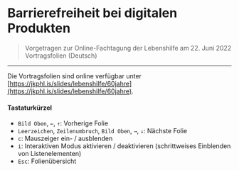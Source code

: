 # Barrierefreiheit bei digitalen Produkten

> Vorgetragen zur Online-Fachtagung der Lebenshilfe am 22. Juni 2022<br/>
> Vortragsfolien (Deutsch)

___

Die Vortragsfolien sind online verfügbar unter [https://jkphl.is/slides/lebenshilfe/60jahre](https://jkphl.is/slides/lebenshilfe/60jahre).

#### Tastaturkürzel

* `Bild Oben`, `←`, `↑`: Vorherige Folie
* `Leerzeichen`, `Zeilenumbruch`, `Bild Oben`, `→`, `↓`: Nächste Folie
* `c`: Mauszeiger ein- / ausblenden
* `i`: Interaktiven Modus aktivieren / deaktivieren (schrittweises Einblenden von Listenelementen)
* `Esc`: Folienübersicht
